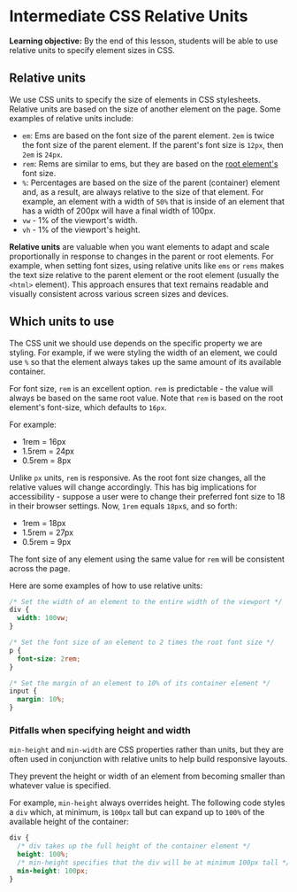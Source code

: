 <h1>
  <span class="headline">Intermediate CSS</span>
  <span class="subhead">Relative Units</span>
</h1>

**Learning objective:** By the end of this lesson, students will be able to use relative units to specify element sizes in CSS.

## Relative units

We use CSS units to specify the size of elements in CSS stylesheets. Relative units are based on the size of another element on the page. Some examples of relative units include:

- `em`: Ems are based on the font size of the parent element. `2em` is twice the font size of the parent element. If the parent's font size is `12px`, then `2em` is `24px`.
- `rem`: Rems are similar to ems, but they are based on the [root element's](https://developer.mozilla.org/en-US/docs/Web/CSS/:root) font size.
- `%`: Percentages are based on the size of the parent (container) element and, as a result, are always relative to the size of that element. For example, an element with a width of `50%` that is inside of an element that has a width of 200px will have a final width of 100px.
- `vw` - 1% of the viewport's width.
- `vh` - 1% of the viewport's height.

**Relative units** are valuable when you want elements to adapt and scale proportionally in response to changes in the parent or root elements. For example, when setting font sizes, using relative units like `ems` or `rems` makes the text size relative to the parent element or the root element (usually the `<html>` element). This approach ensures that text remains readable and visually consistent across various screen sizes and devices.

## Which units to use

The CSS unit we should use depends on the specific property we are styling. For example, if we were styling the width of an element, we could use `%` so that the element always takes up the same amount of its available container.

For font size, `rem` is an excellent option. `rem` is predictable - the value will always be based on the same root value. Note that `rem` is based on the root element's font-size, which defaults to `16px`.

For example:

- 1rem = 16px
- 1.5rem = 24px
- 0.5rem = 8px

Unlike `px` units, `rem` is responsive. As the root font size changes, all the relative values will change accordingly. This has big implications for accessibility - suppose a user were to change their preferred font size to 18 in their browser settings. Now, `1rem` equals `18px`s, and so forth:

- 1rem = 18px
- 1.5rem = 27px
- 0.5rem = 9px

The font size of any element using the same value for `rem` will be consistent across the page.

Here are some examples of how to use relative units:

```css
/* Set the width of an element to the entire width of the viewport */
div {
  width: 100vw;
}

/* Set the font size of an element to 2 times the root font size */
p {
  font-size: 2rem;
}

/* Set the margin of an element to 10% of its container element */
input {
  margin: 10%;
}
```

### Pitfalls when specifying height and width

`min-height` and `min-width` are CSS properties rather than units, but they are often used in conjunction with relative units to help build responsive layouts.

They prevent the height or width of an element from becoming smaller than whatever value is specified.

For example, `min-height` always overrides height. The following code styles a `div` which, at minimum, is `100px` tall but can expand up to `100%` of the available height of the container:

```css
div {
  /* div takes up the full height of the container element */
  height: 100%;
  /* min-height specifies that the div will be at minimum 100px tall */ 
  min-height: 100px; 
}
```
